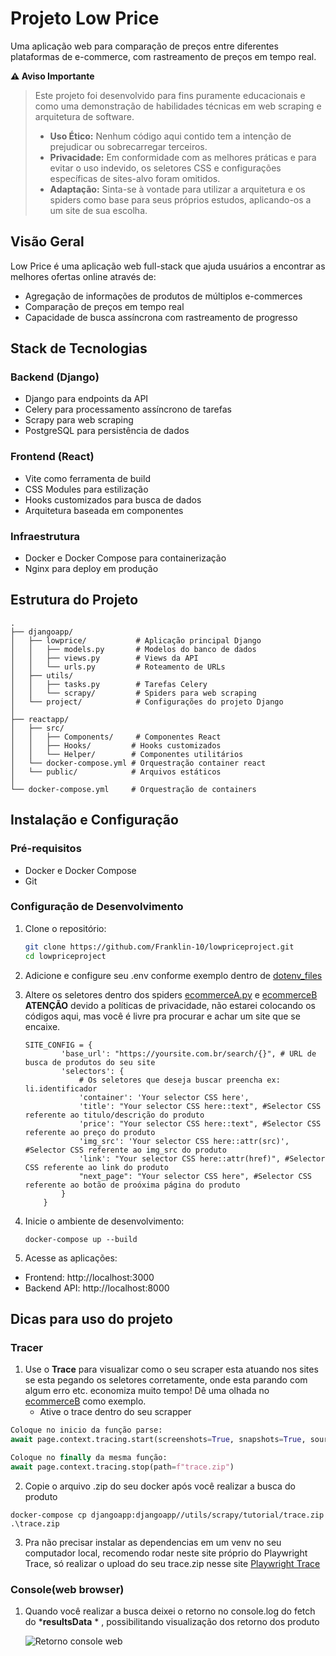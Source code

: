 # Projeto Low Price

Uma aplicação web para comparação de preços entre diferentes plataformas de e-commerce, com rastreamento de preços em tempo real.

**⚠️ Aviso Importante**

> Este projeto foi desenvolvido para fins puramente educacionais e como uma demonstração de habilidades técnicas em web scraping e arquitetura de software.
>
> - **Uso Ético:** Nenhum código aqui contido tem a intenção de prejudicar ou sobrecarregar terceiros.
> - **Privacidade:** Em conformidade com as melhores práticas e para evitar o uso indevido, os seletores CSS e configurações específicas de sites-alvo foram omitidos.
> - **Adaptação:** Sinta-se à vontade para utilizar a arquitetura e os spiders como base para seus próprios estudos, aplicando-os a um site de sua escolha.

## Visão Geral

Low Price é uma aplicação web full-stack que ajuda usuários a encontrar as melhores ofertas online através de:

- Agregação de informações de produtos de múltiplos e-commerces
- Comparação de preços em tempo real
- Capacidade de busca assíncrona com rastreamento de progresso

## Stack de Tecnologias

### Backend (Django)

- Django para endpoints da API
- Celery para processamento assíncrono de tarefas
- Scrapy para web scraping
- PostgreSQL para persistência de dados

### Frontend (React)

- Vite como ferramenta de build
- CSS Modules para estilização
- Hooks customizados para busca de dados
- Arquitetura baseada em componentes

### Infraestrutura

- Docker e Docker Compose para containerização
- Nginx para deploy em produção

## Estrutura do Projeto

```
.
├── djangoapp/
│   ├── lowprice/           # Aplicação principal Django
│   │   ├── models.py       # Modelos do banco de dados
│   │   ├── views.py        # Views da API
│   │   └── urls.py         # Roteamento de URLs
│   ├── utils/
│   │   ├── tasks.py        # Tarefas Celery
│   │   └── scrapy/         # Spiders para web scraping
│   └── project/            # Configurações do projeto Django
│
├── reactapp/
│   ├── src/
│   │   ├── Components/     # Componentes React
│   │   ├── Hooks/         # Hooks customizados
│   │   └── Helper/        # Componentes utilitários
│   └── docker-compose.yml # Orquestração container react
│   └── public/            # Arquivos estáticos
│
└── docker-compose.yml     # Orquestração de containers
```

## Instalação e Configuração

### Pré-requisitos

- Docker e Docker Compose
- Git

### Configuração de Desenvolvimento

1. Clone o repositório:

   ```bash
   git clone https://github.com/Franklin-10/lowpriceproject.git
   cd lowpriceproject
   ```
2. Adicione e configure seu .env conforme exemplo dentro de [dotenv_files](https://github.com/Franklin-10/lowpriceproject/tree/main/dotenv_files)
3. Altere os seletores dentro dos spiders [ecommerceA.py](https://github.com/Franklin-10/lowpriceproject/blob/main/djangoapp/utils/scrapy/tutorial/tutorial/spiders/ecommerceA.py) e [ecommerceB](https://github.com/Franklin-10/lowpriceproject/blob/main/djangoapp/utils/scrapy/tutorial/tutorial/spiders/ecommerceB.py)
   **ATENÇÃO** devido a políticas de privacidade, não estarei colocando os códigos aqui, mas você é livre pra procurar e achar um site que se encaixe.

   ```
   SITE_CONFIG = {
           'base_url': "https://yoursite.com.br/search/{}", # URL de busca de produtos do seu site
           'selectors': {
               # Os seletores que deseja buscar preencha ex: li.identificador
               'container': 'Your selector CSS here', 
               'title': "Your selector CSS here::text", #Selector CSS referente ao titulo/descrição do produto
               'price': "Your selector CSS here::text", #Selector CSS referente ao preço do produto
               'img_src': 'Your selector CSS here::attr(src)', #Selector CSS referente ao img_src do produto
               'link': "Your selector CSS here::attr(href)", #Selector CSS referente ao link do produto
               "next_page": "Your selector CSS here", #Selector CSS referente ao botão de proóxima página do produto
           }
       }
   ```
4. Inicie o ambiente de desenvolvimento:

   `docker-compose up --build`
5. Acesse as aplicações:

- Frontend: http://localhost:3000
- Backend API: http://localhost:8000

## Dicas para uso do projeto

### Tracer

1. Use o **Trace** para visualizar como o seu scraper esta atuando nos sites se esta pegando os seletores corretamente, onde esta parando com algum erro etc. economiza muito tempo! Dê uma olhada no [ecommerceB](https://github.com/Franklin-10/lowpriceproject/blob/main/djangoapp/utils/scrapy/tutorial/tutorial/spiders/ecommerceB.py) como exemplo.
   * Ative o trace dentro do seu scrapper

```python
Coloque no inicio da função parse:
await page.context.tracing.start(screenshots=True, snapshots=True, sources=True)

Coloque no finally da mesma função:
await page.context.tracing.stop(path=f"trace.zip")
```

2. Copie o arquivo .zip do seu docker após você realizar a busca do produto

  ``docker-compose cp djangoapp:djangoapp//utils/scrapy/tutorial/trace.zip .\trace.zip``

3. Pra não precisar instalar as dependencias em um venv no seu computador local, recomendo rodar
   neste site próprio do Playwright Trace, só realizar o upload do seu trace.zip nesse site [Playwright Trace](https://trace.playwright.dev/)

### Console(web browser)

1. Quando você realizar a busca deixei o retorno no console.log do fetch do ***resultsData** * , possibilitando visualização dos retorno dos produto

   ![Retorno console web](reactapp/src/assets/console_web.png)
